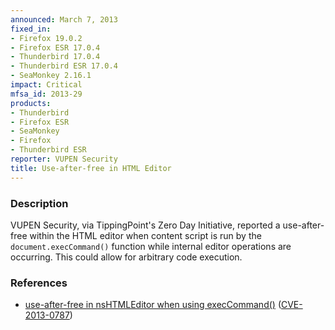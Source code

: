 ```yaml
---
announced: March 7, 2013
fixed_in:
- Firefox 19.0.2
- Firefox ESR 17.0.4
- Thunderbird 17.0.4
- Thunderbird ESR 17.0.4
- SeaMonkey 2.16.1
impact: Critical
mfsa_id: 2013-29
products:
- Thunderbird
- Firefox ESR
- SeaMonkey
- Firefox
- Thunderbird ESR
reporter: VUPEN Security
title: Use-after-free in HTML Editor
---
```


<h3>Description</h3>

<p>VUPEN Security, via TippingPoint's Zero Day Initiative, reported a use-after-free within the HTML editor when content script is run by the <code>document.execCommand()</code> function while internal editor operations are occurring. This could allow for arbitrary code execution.
</p>


<h3>References</h3>

<ul>
  <li><a href="https://bugzilla.mozilla.org/show_bug.cgi?id=848644">
      use-after-free in nsHTMLEditor when using execCommand()</a> (<a href="http://cve.mitre.org/cgi-bin/cvename.cgi?name=CVE-2013-0787" class="ex-ref">CVE-2013-0787</a>)</li>
</ul>



